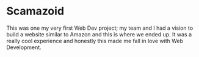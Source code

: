 # Scamazoid
This was one my very first Web Dev project; my team and I had a vision to build a website similar to Amazon and this is where we ended up. It was a really cool experience and honestly this made me fall in love with Web Development.

